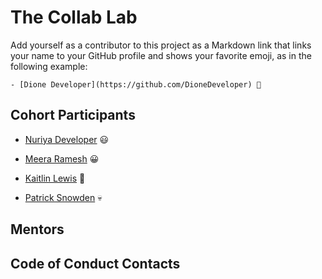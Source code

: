 # The Collab Lab

Add yourself as a contributor to this project as a Markdown link that links your name to your GitHub profile and shows your favorite emoji, as in the following example:

    - [Dione Developer](https://github.com/DioneDeveloper) 💅

## Cohort Participants

- [Nuriya Developer](https://github.com/NuriyaAkh) 😃

- [Meera Ramesh](https://github.com/meera-ramesh19) 😀

- [Kaitlin Lewis](https://github.com/kaitlinLewis) 🎉
    
- [Patrick Snowden](https://github.com/snowsneakers) 💀

## Mentors

## Code of Conduct Contacts
